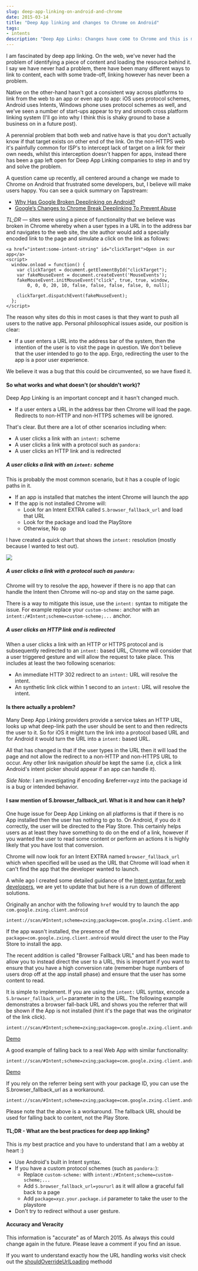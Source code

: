 ```yaml
---
slug: deep-app-linking-on-android-and-chrome
date: 2015-03-14
title: "Deep App linking and changes to Chrome on Android"
tags:
- intents
description: "Deep App Links: Changes have come to Chrome and this is my summary of what's happened, why and how to manage the change"
---
```


I am fascinated by deep app linking.  On the web, we've never had the problem of identifying a piece of content and loading the resource behind it.  I say we have never had a problem, there have been many different ways to link to content, each with some trade-off, linking however has never been a problem.

Native on the other-hand hasn't got a consistent way across platforms to link from the web to an app or even app to app: iOS uses protocol schemes, Android uses Intents, Windows phone uses protocol schemes as well, and we've seen a number of start-ups appear to try and smooth cross platform linking system (I'll go into why I think this is shaky ground to base a business on in a future post).

A perennial problem that both web and native have is that you don't actually know if that target exists on other end of the link.  On the non-HTTPS web it's painfully common for ISP's to intercept lack of target on a link for their own needs, whilst this interception doesn't happen for apps, instead there has been a gap left open for Deep App Linking companies to step in and try and solve the problem.

A question came up recently, all centered around a change we made to Chrome on Android that frustrated some developers, but, I believe will make users happy. You can see a quick summary on Tapstream:

* [Why Has Google Broken Deeplinking on Android?](http://blog.tapstream.com/post/113470535413/why-has-google-broken-deeplinking-on-android)
* [Google’s Changes to Chrome Break Deeplinking To Prevent Abuse](http://blog.tapstream.com/post/113573591838/googles-changes-to-chrome-break-deeplinking-to)

*TL;DR* &mdash; sites were using a piece of functionality that we believe was broken in Chrome whereby when a user types in a URL in to the address bar and navigates to the web site, the site author would add a specially encoded link to the page and simulate a click on the link as follows:

    <a href="intent:some-intent-string" id="clickTarget">Open in our app</a>
    <script>
      window.onload = function() {
        var clickTarget = document.getElementById("clickTarget");
        var fakeMouseEvent = document.createEvent('MouseEvents');
        fakeMouseEvent.initMouseEvent("click", true, true, window,
            0, 0, 0, 20, 10, false, false, false, false, 0, null);

        clickTarget.dispatchEvent(fakeMouseEvent);
      };
    </script>

The reason why sites do this in most cases is that they want to push all users to the native app.  Personal philosophical issues aside, our position is clear: 

*  If a user enters a URL into the address bar of the system, then the intention of the user is to visit the page in question.  We don't believe that the user intended to go to the app.  Ergo, redirecting the user to the app is a poor user experience.

We believe it was a bug that this could be circumvented, so we have fixed it.

#### So what works and what doesn't (or shouldn't work)?

Deep App Linking is an important concept and it hasn't changed much.

* If a user enters a URL in the address bar then Chrome will load the page. Redirects to non-HTTP and non-HTTPS schemes will be ignored.

That's clear. But there are a lot of other scenarios including when:

* A user clicks a link with an `intent:` scheme
* A user clicks a link with a protocol such as `pandora:` 
* A user clicks an HTTP link and is redirected

##### A user clicks a link with an `intent:` scheme

This is probably the most common scenario, but it has a couple of logic paths in it.

* If an app is installed that matches the intent Chrome will launch the app
* If the app is not installed Chrome will:
  * Look for an Intent EXTRA called `S.browser_fallback_url` and load that URL
  * Look for the package and load the PlayStore
  * Otherwise, No op

I have created a quick chart that shows the `intent:` resolution (mostly because I wanted to test out).

<img src="/images/intent-click.png" style="max-width: 50%; height: auto;">

##### A user clicks a link with a protocol such as `pandora:` 

Chrome will try to resolve the app, however if there is no app that can handle the Intent then Chrome will no-op and stay on the same page.

There is a way to mitigate this issue, use the `intent:` syntax to mitigate the issue. For example replace your `custom-scheme:` anchor with an `intent:/#Intent;scheme=custom-scheme;...` anchor.

##### A user clicks an HTTP link and is redirected

When a user clicks a link with an HTTP or HTTPS protocol and is subsequently redirected to an `intent:` based URL, Chrome will consider that a user triggered gesture and will allow the request to take place.  This includes at least the two following scenarios:

* An immediate HTTP 302 redirect to an `intent:` URL will resolve the intent.
* An synthetic link click within 1 second to an `intent:` URL will resolve the intent.

#### Is there actually a problem?

Many Deep App Linking providers provide a service takes an HTTP URL, looks up what deep-link path the user should be sent to and then redirects the user to it.  So for iOS it might turn the link into a protocol based URL and for Android it would turn the URL into a `intent:` based URL.

All that has changed is that if the user types in the URL then it will load the page and not allow the redirect to a non-HTTP and non-HTTPS URL to occur.  Any other link navigation *should* be kept the same (i.e, click a link Android's intent picker should appear if an app can handle it).

*Side Note:* I am investigating if encoding &referrer=xyz into the package id is a bug or intended behavior.

#### I saw mention of S.browser_fallback_url. What is it and how can it help?

One huge issue for Deep App Linking on all platforms is that if there is no App installed then the user has nothing to go to.  On Android, if you do it correctly, the user will be directed to the Play Store.  This certainly helps users as at least they have something to do on the end of a link, however if you wanted the user to read some content or perform an actions it is highly likely that you have lost that conversion.

Chrome will now look for an Intent EXTRA named `browser_fallback_url` which when specified will be used as the URL that Chrome will load when it can't find the app that the developer wanted to launch.

A while ago I created some detailed guidance of the [Intent syntax for web developers](https://developer.chrome.com/multidevice/android/intents), we are yet to update that but here is a run down of different solutions.

Originally an anchor with the following `href` would try to launch the app `com.google.zxing.client.android`

    intent://scan/#Intent;scheme=zxing;package=com.google.zxing.client.android;end

If the app wasn't installed, the presence of the `package=com.google.zxing.client.android` would direct the user to the Play Store to install the app.

The recent addition is called "Browser Fallback URL" and has been made to allow you to instead direct the user to a URL, this is important if you want to ensure that you have a high conversion rate (remember huge numbers of users drop off at the app install phase) and ensure that the user has some content to read.

It is simple to implement.  If you are using the `intent:` URL syntax, encode a `S.browser_fallback_url=` parameter in to the URL. The following example demonstrates a browser fall-back URL and shows you the referrer that will be shown if the App is not installed (hint it's the page that was the originator of the link click).

    intent://scan/#Intent;scheme=zxing;package=com.google.zxing.client.android;S.browser_fallback_url=http%3A%2F%2Fwww.whatismyreferer.com%2F;end

[Demo](intent://scan/#Intent;scheme=zxing;package=com.google.zxing.client.android;S.browser_fallback_url=http%3A%2F%2Fwww.whatismyreferer.com%2F;end)

A good example of falling back to a real Web App with similar functionality:

    intent://scan/#Intent;scheme=zxing;package=com.google.zxing.client.android;S.browser_fallback_url=https%3A%2F%2Fqrsnapper.appspot.com%2F;end

[Demo](intent://scan/#Intent;scheme=zxing;package=com.google.zxing.client.android;S.browser_fallback_url=https%3A%2F%2Fqrsnapper.appspot.com%2F;end)

If you rely on the referrer being sent with your package ID, you can use the S.browser_fallback_url as a workaround.

    intent://scan/#Intent;scheme=zxing;package=com.google.zxing.client.android;S.browser_fallback_url=https%3A%2F%2Fplay.google.com%2Fstore%2Fapps%2Fdetails%3Fid%3Dcom.google.zxing.client.android&%26referrer%3Dkinlan;end

Please note that the above is a workaround.  The fallback URL should be used for falling back to content, not the Play Store.

#### TL;DR - What are the best practices for deep app linking?

This is *my* best practice and you have to understand that I am a webby at heart :)

* Use Android's built in Intent syntax.
* If you have a custom protocol schemes (such as `pandora:`):
  * Replace `custom-scheme:` with `intent:/#Intent;scheme=custom-scheme;...` 
  * Add `S.browser_fallback_url=yoururl` as it will allow a graceful fall back to a page
  * Add `package=xyz.your.package.id` parameter to take the user to the playstore
* Don't try to redirect without a user gesture.

#### Accuracy and Veracity 

This information is "accurate" as of March 2015.  As always this could change again in the future.  Please leave a comment if you find an issue. 

If you want to understand exactly how the URL handling works visit check out the [shouldOverrideUrlLoading](https://code.google.com/p/chromium/codesearch#chromium/src/chrome/android/java/src/org/chromium/chrome/browser/externalnav/ExternalNavigationHandler.java&q=browser_fallback_url&sq=package:chromium&l=77) methodd